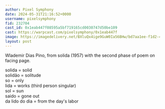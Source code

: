 ```yaml
---
author: Pixel Symphony
date: 2024-05-31T21:16:52+0000
username: pixelsymphony
fid: 232704
cast_id: 0x1eab447f08595a5bf719165cd0030747d50be109
cast: https://warpcast.com/pixelsymphony/0x1eab447f
image: https://imagedelivery.net/BXluQx4ige9GuW0Ia56BHw/bd7aa1ee-f1d2-4dfa-72ff-ebdff8f28900/original
layout: post
---
```

Wlademir Dias Pino, from solida (1957) with the second phase of poem on facing page.  
  
solida = solid  
solidão = solitude  
so = only  
lida = works (third person singular)  
sol = sun  
saido = gone out  
da lido do dia = from the day's labor  

<img src='https://imagedelivery.net/BXluQx4ige9GuW0Ia56BHw/bd7aa1ee-f1d2-4dfa-72ff-ebdff8f28900/original' alt='' referrerpolicy='no-referrer'/>